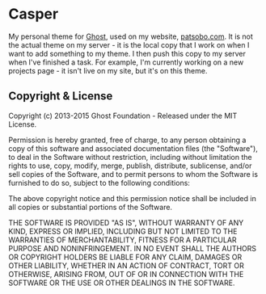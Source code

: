 # Casper

My personal theme for [Ghost](http://github.com/tryghost/ghost/), used on my website, [patsobo.com](http://www.patsobo.com).  It is not the actual theme on my server - it is the local copy that I work on when I want to add something to my theme.  I then push this copy to my server when I've finished a task.  For example, I'm currently working on a new projects page - it isn't live on my site, but it's on this theme.

## Copyright & License

Copyright (c) 2013-2015 Ghost Foundation - Released under the MIT License.

Permission is hereby granted, free of charge, to any person obtaining a copy of this software and associated documentation files (the "Software"), to deal in the Software without restriction, including without limitation the rights to use, copy, modify, merge, publish, distribute, sublicense, and/or sell copies of the Software, and to permit persons to whom the Software is furnished to do so, subject to the following conditions:

The above copyright notice and this permission notice shall be included in all copies or substantial portions of the Software.

THE SOFTWARE IS PROVIDED "AS IS", WITHOUT WARRANTY OF ANY KIND, EXPRESS OR IMPLIED, INCLUDING BUT NOT LIMITED TO THE WARRANTIES OF MERCHANTABILITY, FITNESS FOR A PARTICULAR PURPOSE AND
NONINFRINGEMENT. IN NO EVENT SHALL THE AUTHORS OR COPYRIGHT HOLDERS BE LIABLE FOR ANY CLAIM, DAMAGES OR OTHER LIABILITY, WHETHER IN AN ACTION OF CONTRACT, TORT OR OTHERWISE, ARISING FROM, OUT OF OR IN CONNECTION WITH THE SOFTWARE OR THE USE OR OTHER DEALINGS IN THE SOFTWARE.
